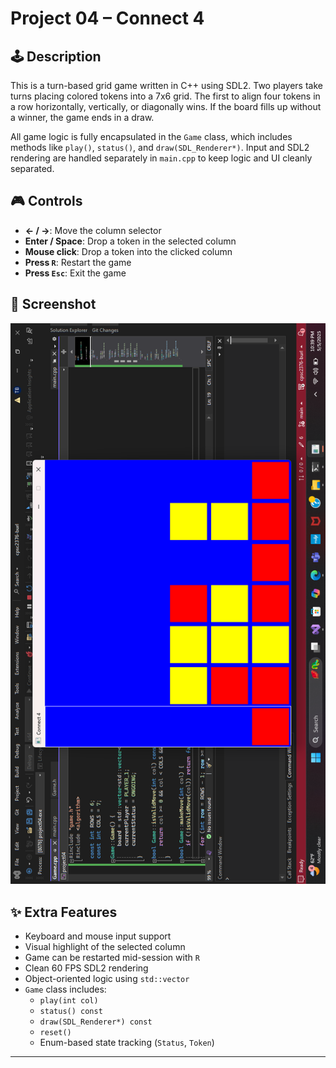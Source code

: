 # Project 04 – Connect 4

## 🕹️ Description

This is a turn-based grid game written in C++ using SDL2. Two players take turns placing colored tokens into a 7x6 grid. The first to align four tokens in a row horizontally, vertically, or diagonally wins. If the board fills up without a winner, the game ends in a draw.

All game logic is fully encapsulated in the `Game` class, which includes methods like `play()`, `status()`, and `draw(SDL_Renderer*)`. Input and SDL2 rendering are handled separately in `main.cpp` to keep logic and UI cleanly separated.

## 🎮 Controls

- **← / →**: Move the column selector
- **Enter / Space**: Drop a token in the selected column
- **Mouse click**: Drop a token into the clicked column
- **Press `R`**: Restart the game
- **Press `Esc`**: Exit the game

## 🧪 Screenshot

![Screenshot](screenshot.png)
## ✨ Extra Features

- Keyboard and mouse input support
- Visual highlight of the selected column
- Game can be restarted mid-session with `R`
- Clean 60 FPS SDL2 rendering
- Object-oriented logic using `std::vector`
- `Game` class includes:
  - `play(int col)`
  - `status() const`
  - `draw(SDL_Renderer*) const`
  - `reset()`
  - Enum-based state tracking (`Status`, `Token`)

---

